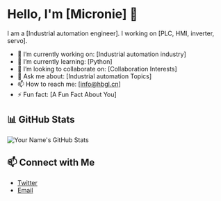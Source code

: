 # Hello, I'm [Micronie] 👋

I am a [Industrial automation engineer]. I working on [PLC, HMI, inverter, servo].

- 🔭 I’m currently working on: [Industrial automation industry]
- 🌱 I’m currently learning: [Python]
- 👯 I’m looking to collaborate on: [Collaboration Interests]
- 💬 Ask me about: [Industrial automation Topics]
- 📫 How to reach me: [info@hbgl.cn]
- ⚡ Fun fact: [A Fun Fact About You]

## 📊 GitHub Stats

![Your Name's GitHub Stats](https://github-readme-stats.vercel.app/api?username=nie5664&show_icons=true&hide_title=true&count_private=true&theme=default)

## 📫 Connect with Me

- [Twitter](https://twitter.com/nie5664)
- [Email](mailto:info@hbgl.cn)
